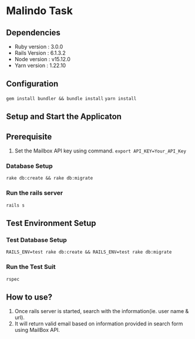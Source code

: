 # Malindo Task

## Dependencies
* Ruby version : 3.0.0
* Rails Version : 6.1.3.2
* Node version : v15.12.0
* Yarn version : 1.22.10

## Configuration
```gem install bundler && bundle install```
```yarn install```

## Setup and Start the Applicaton

## Prerequisite
1. Set the Mailbox API key using command.
`export API_KEY=Your_API_Key`

### Database Setup
```rake db:create && rake db:migrate```

### Run the rails server
```rails s```

## Test Environment Setup

### Test Database Setup
```RAILS_ENV=test rake db:create && RAILS_ENV=test rake db:migrate```

### Run the Test Suit
```rspec```

## How to use?
1. Once rails server is started, search with the information(ie. user name & url).
2. It will return valid email based on information provided in search form using MailBox API.